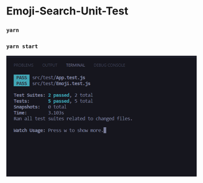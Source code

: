# Emoji-Search-Unit-Test


### `yarn`

### `yarn start`

<div>
<img src="https://github.com/Vildan1/Emoji-Search-Unit-Test/blob/main/src/img/Ekran%20g%C3%B6r%C3%BCnt%C3%BCs%C3%BC%202023-04-12%20013231.png" />

  <div>
